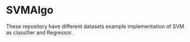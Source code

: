 # SVMAlgo
These repository have different datasets example implementation of SVM as classifier and Regressor.
